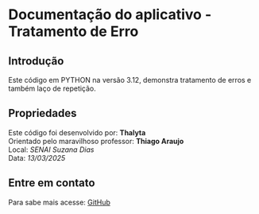 # Documentação do aplicativo - Tratamento de Erro

## Introdução

Este código em PYTHON na versão 3.12, demonstra tratamento de erros 
e também laço de repetição.

## Propriedades

Este código foi desenvolvido por: **Thalyta** <br>
Orientado pelo maravilhoso professor: **Thiago Araujo** <br>
Local: *SENAI Suzana Dias* <br>
Data: *13/03/2025*

## Entre em contato 

Para sabe mais acesse: [GitHub](https://github.com/ThalytaRebeca)



